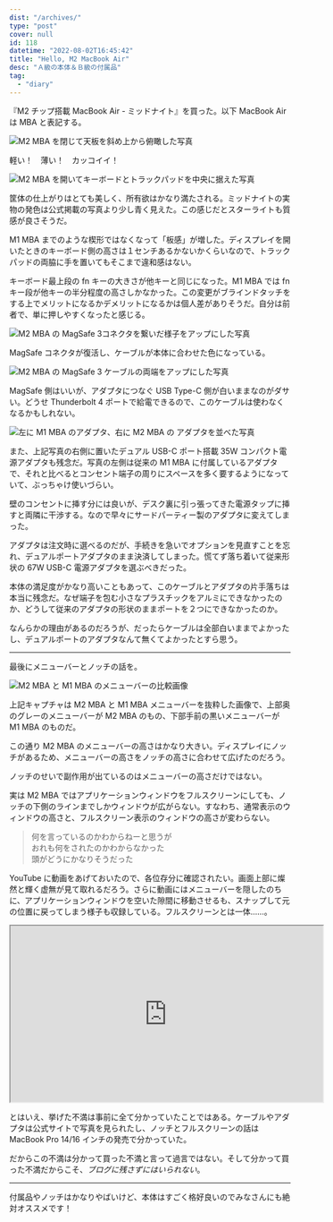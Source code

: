 ```yaml
---
dist: "/archives/"
type: "post"
cover: null
id: 118
datetime: "2022-08-02T16:45:42"
title: "Hello, M2 MacBook Air"
desc: "Ａ級の本体＆Ｂ級の付属品"
tag:
  - "diary"
---
```


『M2 チップ搭載 MacBook Air - ミッドナイト』を買った。以下 MacBook Air は MBA と表記する。

![M2 MBA を閉じて天板を斜め上から俯瞰した写真](/image/m2mba/01.webp)

軽い！　薄い！　カッコイイ！

![M2 MBA を開いてキーボードとトラックパッドを中央に据えた写真](/image/m2mba/02.webp)

筐体の仕上がりはとても美しく、所有欲はかなり満たされる。ミッドナイトの実物の発色は公式掲載の写真より少し青く見えた。この感じだとスターライトも質感が良さそうだ。

M1 MBA までのような楔形ではなくなって「板感」が増した。ディスプレイを開いたときのキーボード側の高さは１センチあるかないかくらいなので、トラックパッドの両脇に手を置いてもそこまで違和感はない。

キーボード最上段の fn キーの大きさが他キーと同じになった。M1 MBA では fn キー段が他キーの半分程度の高さしかなかった。この変更がブラインドタッチをする上でメリットになるかデメリットになるかは個人差がありそうだ。自分は前者で、単に押しやすくなったと感じる。

![M2 MBA の MagSafe 3コネクタを繋いだ様子をアップにした写真](/image/m2mba/03.webp)

MagSafe コネクタが復活し、ケーブルが本体に合わせた色になっている。

![M2 MBA の MagSafe 3 ケーブルの両端をアップにした写真](/image/m2mba/04.webp)

MagSafe 側はいいが、アダプタにつなぐ USB Type-C 側が白いままなのがダサい。どうせ Thunderbolt 4 ポートで給電できるので、このケーブルは使わなくなるかもしれない。

![左に M1 MBA のアダプタ、右に M2 MBA の アダプタを並べた写真](/image/m2mba/05.webp)

また、上記写真の右側に置いたデュアル USB-C ポート搭載 35W コンパクト電源アダプタも残念だ。写真の左側は従来の M1 MBA に付属しているアダプタで、それと比べるとコンセント端子の周りにスペースを多く要するようになっていて、ぶっちゃけ使いづらい。

壁のコンセントに挿す分には良いが、デスク裏に引っ張ってきた電源タップに挿すと両隣に干渉する。なので早々にサードパーティー製のアダプタに変えてしまった。

アダプタは注文時に選べるのだが、手続きを急いでオプションを見直すことを忘れ、デュアルポートアダプタのまま決済してしまった。慌てず落ち着いて従来形状の 67W USB-C 電源アダプタを選ぶべきだった。

本体の満足度がかなり高いこともあって、このケーブルとアダプタの片手落ちは本当に残念だ。なぜ端子を包む小さなプラスチックをアルミにできなかったのか、どうして従来のアダプタの形状のままポートを２つにできなかったのか。

なんらかの理由があるのだろうが、だったらケーブルは全部白いままでよかったし、デュアルポートのアダプタなんて無くてよかったとすら思う。

---

最後にメニューバーとノッチの話を。

![M2 MBA と M1 MBA のメニューバーの比較画像](/image/m2mba/06.webp)

上記キャプチャは M2 MBA と M1 MBA メニューバーを抜粋した画像で、上部奥のグレーのメニューバーが M2 MBA のもの、下部手前の黒いメニューバーが M1 MBA のものだ。

この通り M2 MBA のメニューバーの高さはかなり大きい。ディスプレイにノッチがあるため、メニューバーの高さをノッチの高さに合わせて広げたのだろう。

ノッチのせいで副作用が出ているのはメニューバーの高さだけではない。

実は M2 MBA ではアプリケーションウィンドウをフルスクリーンにしても、ノッチの下側のラインまでしかウィンドウが広がらない。すなわち、通常表示のウィンドウの高さと、フルスクリーン表示のウィンドウの高さが変わらない。

> 何を言っているのかわからねーと思うが<br>おれも何をされたのかわからなかった<br>頭がどうにかなりそうだった

YouTube に動画をあげておいたので、各位存分に確認されたい。画面上部に燦然と輝く虚無が見て取れるだろう。さらに動画にはメニューバーを隠したのちに、アプリケーションウィンドウを空いた隙間に移動させるも、スナップして元の位置に戻ってしまう様子も収録している。フルスクリーンとは一体……。

<iframe width="560" height="315" src="https://www.youtube.com/embed/4iyBKb07m7w" title="M2 MBA のアプリケーションウィンドウのフルスクリーン化の様子" allow="accelerometer; autoplay; clipboard-write; encrypted-media; gyroscope; picture-in-picture" allowfullscreen></iframe>

とはいえ、挙げた不満は事前に全て分かっていたことではある。ケーブルやアダプタは公式サイトで写真を見られたし、ノッチとフルスクリーンの話は MacBook Pro 14/16 インチの発売で分かっていた。

だからこの不満は分かって買った不満と言って過言ではない。そして分かって買った不満だからこそ、_ブログに残さずにはいられない_。

---

付属品やノッチはかなりやばいけど、本体はすごく格好良いのでみなさんにも絶対オススメです！
